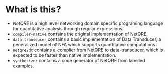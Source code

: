 # What is this?
* *NetQRE* is a high level networking domain specific programing language for quantitative analysis through regular expressions.
* `compiler-native` contains the original implementation of NetQRE.
* `data-transducer` contains a basic implementation of Data Transducer, a generalized model of NFA which supports quantitative computations.
* `netqre2dt` contains a complier from NetQRE to data-transducer, which is expected to be faster than native implementation.
* `synthesizer` contains a code generator of NetQRE from labelled examples.

